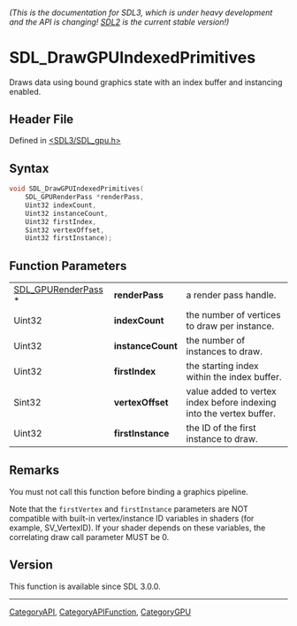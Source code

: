 ###### (This is the documentation for SDL3, which is under heavy development and the API is changing! [SDL2](https://wiki.libsdl.org/SDL2/) is the current stable version!)
# SDL_DrawGPUIndexedPrimitives

Draws data using bound graphics state with an index buffer and instancing enabled.

## Header File

Defined in [<SDL3/SDL_gpu.h>](https://github.com/libsdl-org/SDL/blob/main/include/SDL3/SDL_gpu.h)

## Syntax

```c
void SDL_DrawGPUIndexedPrimitives(
    SDL_GPURenderPass *renderPass,
    Uint32 indexCount,
    Uint32 instanceCount,
    Uint32 firstIndex,
    Sint32 vertexOffset,
    Uint32 firstInstance);
```

## Function Parameters

|                                          |                   |                                                                     |
| ---------------------------------------- | ----------------- | ------------------------------------------------------------------- |
| [SDL_GPURenderPass](SDL_GPURenderPass) * | **renderPass**    | a render pass handle.                                               |
| Uint32                                   | **indexCount**    | the number of vertices to draw per instance.                        |
| Uint32                                   | **instanceCount** | the number of instances to draw.                                    |
| Uint32                                   | **firstIndex**    | the starting index within the index buffer.                         |
| Sint32                                   | **vertexOffset**  | value added to vertex index before indexing into the vertex buffer. |
| Uint32                                   | **firstInstance** | the ID of the first instance to draw.                               |

## Remarks

You must not call this function before binding a graphics pipeline.

Note that the `firstVertex` and `firstInstance` parameters are NOT
compatible with built-in vertex/instance ID variables in shaders (for
example, SV_VertexID). If your shader depends on these variables, the
correlating draw call parameter MUST be 0.

## Version

This function is available since SDL 3.0.0.

----
[CategoryAPI](CategoryAPI), [CategoryAPIFunction](CategoryAPIFunction), [CategoryGPU](CategoryGPU)

